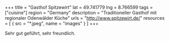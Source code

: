 +++
title = "Gasthof Spitzewirt"
lat = 49.741779
lng = 8.766599
tags = ["cuisine"]
region = "Germany"
description = "Traditioneller Gasthof mit regionaler Odenwälder Küche"
urls = "http://www.spitzewirt.de/"
resources = [
    { src = "*.jpeg", name = "images" }
]
+++

Sehr gut geführt, sehr freundlich.